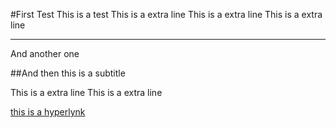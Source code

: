 #First Test
This is a test
This is a extra line This is a extra line
This is a extra line

--------------
And another one

##And then this is a subtitle

This is a extra line This is a extra line

[this is a hyperlynk](http://google.com)
